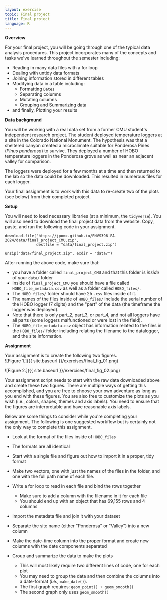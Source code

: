 ```yaml
---
layout: exercise
topic: Final project
title: Final project
language: R
---
```


**Overview**  

For your final project, you will be going through one of the typical data analysis procedures. This project incorporates many of the  concepts and tasks we've learned throughout the semester including:  
* Reading in many data files with a for loop  
* Dealing with untidy data formats  
* Joining information stored in different tables  
* Modifying data in a table including:  
  * Formatting `Dates`  
  * Separating columns  
  * Mutating columns  
  * Grouping and Summarizing data  
* and finally, Plotting your results  

**Data background**  

You will be working with a real data set from a former CMU student's independent research project. The student deployed temperature loggers at a site in the Colorado National Monument. The hypothesis was that a sheltered canyon created a microclimate suitable for Ponderosa Pines (*Pinus ponderosa*) to survive. They deployed a number of HOBO temperature loggers in the Ponderosa grove as well as near an adjacent valley for comparison. 

The loggers were deployed for a few months at a time and then returned to the lab so the data could be downloaded. This resulted in numerous files for each logger.  

Your final assignment is to work with this data to re-create two of the plots (see below) from their completed project. 

**Setup**  

You will need to load necessary libraries (at a minimum, the `tidyverse`). You will also need to download the final project data from the website. Copy, paste, and run the following code in your assignment.  

```
download.file("https://jpomz.github.io/ENVS396-FA-2024/data/final_project_CMU.zip",
              destfile = "data/final_project.zip")

unzip("data/final_project.zip", exdir = "data/")

```

After running the above code, make sure that:  
* you have a folder called `final_project_CMU` and that this folder is *inside* of your `data/` folder  
* Inside of `final_project_CMU` you should have a file called `HOBO_file_metadata.csv` as well as a folder called `HOBO_files/`.  
* The `HOBO_files/` folder should have 25 `.csv` files inside of it.  
* The names of the files inside of `HOBO_files/` include the serial number of the HOBO logger (7 digits) and the "part" of the data (the timeframe the logger was deployed).  
* Note that there is only part_2, part_3, or part_4, and not all loggers have all parts (some loggers malfunctioned or were lost in the field).  
* The `HOBO_file_metadata.csv` object has information related to the files in the  `HOBO_files/` folder including relating the filename to the datalogger, and the site information.  

**Assignment**  

Your assignment is to create the following two figures.  
![Figure 1.]({{ site.baseurl }}/exercises/final_fig_01.png)

![Figure 2.]({{ site.baseurl }}/exercises/final_fig_02.png) 

Your assignment script needs to start with the raw data downloaded above and create these two figures. There are multiple ways of getting this accomplished, and you are free to choose your own adventure as long as you end with these figures. You are also free to customize the plots as you wish (i.e., colors, shapes, themes and axis labels). You need to ensure that the figures are interpretable and have reasonable axis labels.  

Below are some things to consider while you're completing your assignment. The following is one suggested workflow but is certainly not the only way to complete this assignment.    
* Look at the format of the files inside of `HOBO_files`  
* The formats are all identical  
* Start with a single file and figure out how to import it in a proper, tidy format  
* Make two vectors, one with just the names of the files in the folder, and one with the full path name of each file.  
* Write a for loop to read in each file and bind the rows together  
  * Make sure to add a column with the filename in it for each file  
  * You should end up with an object that has 69,155 rows and 4 columns  
  
* Import the metadata file and join it with your dataset  
* Separate the site name (either "Ponderosa" or "Valley") into a new column  
* Make the date-time column into the proper format and create new columns with the date components separated  
* Group and summarize the data to make the plots    
  * This will most likely require two different lines of code, one for each plot  
  * You may need to group the data and then combine the columns into a date-format (i.e., `make_date()`).  
  * The first graph requires: `geom_point() + geom_smooth()`  
  * The second graph only uses `geom_smooth()`  

